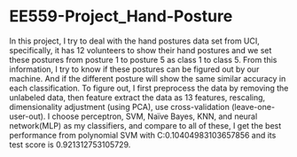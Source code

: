 # EE559-Project_Hand-Posture
In this project, I try to deal with the hand postures data set from UCI, specifically, it has 12 volunteers to show their hand postures and we set these postures from posture 1 to posture 5 as class 1 to class 5. From this information, I try to know if these postures can be figured out by our machine. And if the different posture will show the same similar accuracy in each classification. To figure out, I first preprocess the data by removing the unlabeled data, then feature extract the data as 13 features, rescaling, dimensionality adjustment (using PCA), use cross-validation (leave-one-user-out). I choose perceptron, SVM, Naïve Bayes, KNN, and neural network(MLP) as my classifiers, and compare to all of these, I get the best performance from polynomial SVM with C:0.10404983103657856 and its test score is 0.921312753105729.
